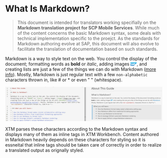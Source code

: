 # What Is Markdown?

> This document is intended for translators working specifially on the **Markdown translation project for SCP Mobile Services**. While much of the content concerns the basic Markdown syntax, some deals with technical implementation specific to the proejct. As the standards for Markdown authoring evolve at SAP, this document will also evolve to facilitate the translation of documentation based on such standards.

Markdown is a way to style text on the web. You control the display of the document; formatting words as **bold** or *italic*, adding images ![image](images/sap.jpg), and creating lists are just a few of the things we can do with Markdown ([more info](https://www.markdownguide.org/getting-started/)). Mostly, Markdown is just regular text with a few `non-alphabetic` characters thrown in, like # or * or even " " (whitespace).

![xtm and html](images/markdown.jpg)

XTM parses these characters according to the Markdown syntax and displays many of them as inline tags in XTM Workbench. Content authored in Markdown heavily depends on these characters for styling so it is essneital that inline tags should be taken care of correctly in order to realize a translated output as orignally styled.